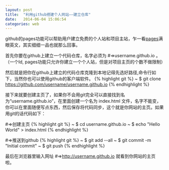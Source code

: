 ```yaml
---
layout: post
title:  "利用github搭建个人网站——建立仓库"
date:   2014-06-04 15:06:54
categories: web
---
```


github的pages功能可以帮助用户建立免费的个人站和项目主站，乍一看[pages][page]满眼英文，其实细细一品也就那么回事。

首先你要在github上建立一个代码仓库，名字必须为 #=>username.github.io 。（一个Id, pages功能只允许你建立一个个人站，但是对项目主页的个数不做限制）

然后就是把你在github上建立的代码仓库克隆到本地记得先选好路径,命令行如下，当然你也可以使用github的客户端软件。
{% highlight git %}
~ $ git clone https://github.com/username/username.github.io
{% endhighlight %}

接下来就要创建主页了，如果你不会用git完全可以直接找到名为“username.github.io”，在里面创建一个名为 index.html 文件，名字不能变，你可以在里面随便写点东西，然后保存将代码同步，这个就是你网站的主页。如果用git的话代码如下：

#=>创建主页
{% highlight git %}
~ $ cd username.github.io
~ $ echo "Hello World" > index.html
{% endhighlight %}

#=>推送到github
{% highlight git %}
~ $ git add --all
~ $ git commit -m "Initial commit"
~ $ git push
{% endhighlight %}

最后在浏览器里输入网址 #=>http://username.github.io 就看到你网站的主页啦。

[page]: www.pages.github.com